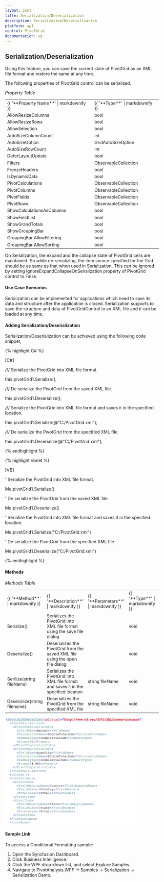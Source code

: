 ```yaml
---
layout: post
title: Serialization/Deserialization 
description: Serialization/Deserialization 
platform: wpf
control: PivotGrid
documentation: ug
---
```



## Serialization/Deserialization


Using this feature, you can save the current state of PivotGrid as an XML file format and restore the same at any time. 

The following properties of PivotGrid control can be serialized.

_Property Table_

<table>
<tr>
<td>
{{ '**Property Name**' | markdownify }}</td><td>
{{ '**Type**' | markdownify }}</td></tr>
<tr>
<td>
AllowResizeColumns</td><td>
bool</td></tr>
<tr>
<td>
AllowResizeRows</td><td>
bool</td></tr>
<tr>
<td>
AllowSelection</td><td>
bool</td></tr>
<tr>
<td>
AutoSizeColumnCount</td><td>
int</td></tr>
<tr>
<td>
AutoSizeOption</td><td>
GridAutoSizeOption</td></tr>
<tr>
<td>
AutoSizeRowCount</td><td>
int</td></tr>
<tr>
<td>
DeferLayoutUpdate</td><td>
bool</td></tr>
<tr>
<td>
Filters</td><td>
ObservableCollection</td></tr>
<tr>
<td>
FreezeHeaders</td><td>
bool</td></tr>
<tr>
<td>
IsDynamicData</td><td>
bool</td></tr>
<tr>
<td>
PivotCalculations</td><td>
ObservableCollection</td></tr>
<tr>
<td>
PivotColumns</td><td>
ObservableCollection</td></tr>
<tr>
<td>
PivotFields</td><td>
ObservableCollection</td></tr>
<tr>
<td>
PivotRows</td><td>
ObservableCollection</td></tr>
<tr>
<td>
ShowCalculationsAsColumns</td><td>
bool</td></tr>
<tr>
<td>
ShowFieldList</td><td>
bool</td></tr>
<tr>
<td>
ShowGrandTotals</td><td>
bool</td></tr>
<tr>
<td>
ShowGroupingBar</td><td>
bool</td></tr>
<tr>
<td>
GroupingBar.AllowFiltering</td><td>
bool</td></tr>
<tr>
<td>
GroupingBar.AllowSorting</td><td>
bool</td></tr>
</table>


On Serialization, the expand and the collapse state of PivotGrid cells are maintained. So while de-serializing, the item source specified for the Grid should be as same as that when used in Serialization. This can be ignored by setting IgnoreExpandCollapseOnSerialization property of PivotGrid control to False.

#### Use Case Scenarios

Serialization can be implemented for applications which need to save its data and structure after the application is closed. Serialization supports to save the structure and data of PivotGridControl to an XML file and it can be loaded at any time.

#### Adding Serialization/Deserialization

Serialization/Deserialization can be achieved using the following code snippet,

{% highlight C# %} 

[C#]



/// Serialize the PivotGrid into XML file format.

this.pivotGrid1.Serialize();



/// De serialize the PivotGrid from the saved XML file.

this.pivotGrid1.Deserialize();



/// Serialize the PivotGrid into XML file format and saves it in the specified location.

this.pivotGrid1.Serialize(@"C:/PivotGrid.xml");



/// De serialize the PivotGrid from the specified XML file.

this.pivotGrid1.Deserialize(@"C:/PivotGrid.xml");

 {% endhighlight %} 

{% highlight vbnet %} 

[VB]



' Serialize the PivotGrid into XML file format.

Me.pivotGrid1.Serialize()



' De serialize the PivotGrid from the saved XML file.

Me.pivotGrid1.Deserialize()





' Serialize the PivotGrid into XML file format and saves it in the specified location.

Me.pivotGrid1.Serialize("C:/PivotGrid.xml")



' De serialize the PivotGrid from the specified XML file.

Me.pivotGrid1.Deserialize("C:/PivotGrid.xml")

{% endhighlight %} 



#### Methods

_Methods Table_

<table>
<tr>
<td>
{{ '**Method**' | markdownify }}</td><td>
{{ '**Description**' | markdownify }}</td><td>
{{ '**Parameters**' | markdownify }}</td><td>
{{ '**Type**' | markdownify }}</td><td>
{{ '**Return Type**' | markdownify }}</td></tr>
<tr>
<td>
Serialize()</td><td>
Serializes the PivotGrid into XML file format using the save file dialog</td><td>
</td><td>
void</td><td>
void</td></tr>
<tr>
<td>
Deserialize()</td><td>
Deserializes the PivotGrid from the saved XML file using the open file dialog</td><td>
</td><td>
void</td><td>
void</td></tr>
<tr>
<td>
Serilize(string fileName)</td><td>
Serializes the PivotGrid into XML file format and saves it in the specified location</td><td>
string fileName</td><td>
void</td><td>
void</td></tr>
<tr>
<td>
Deserialize(string filename)</td><td>
Deserializes the PivotGrid from the specified XML file</td><td>
string fileName</td><td>
void</td><td>
void</td></tr>
</table>


![Description: C:/Users/dwarageshmb/Desktop/2011 Vol 1 Docs/Serialization.png](Features_images/Features_img23.png)



#### Sample Link

To access a Conditional Formatting sample:

1. Open the Syncfusion Dashboard.
2. Click Business Intelligence.
3. Click the WPF drop-down list, and select Explore Samples.
4. Navigate to PivotAnalysis.WPF -> Samples -> Serialization -> Serialization Demo.


